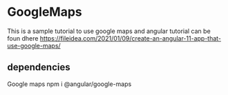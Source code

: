 # GoogleMaps
This is a sample tutorial to use google maps and angular
tutorial can be foun dhere https://fileidea.com/2021/01/09/create-an-angular-11-app-that-use-google-maps/





## dependencies
Google maps
npm i @angular/google-maps


